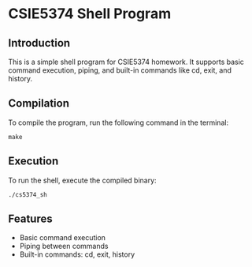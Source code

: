 # CSIE5374 Shell Program

## Introduction

This is a simple shell program for CSIE5374 homework. It supports basic command execution, piping, and built-in commands like cd, exit, and history.

## Compilation

To compile the program, run the following command in the terminal:

```
make
```

## Execution

To run the shell, execute the compiled binary:

```
./cs5374_sh
```

## Features

- Basic command execution
- Piping between commands
- Built-in commands: cd, exit, history
